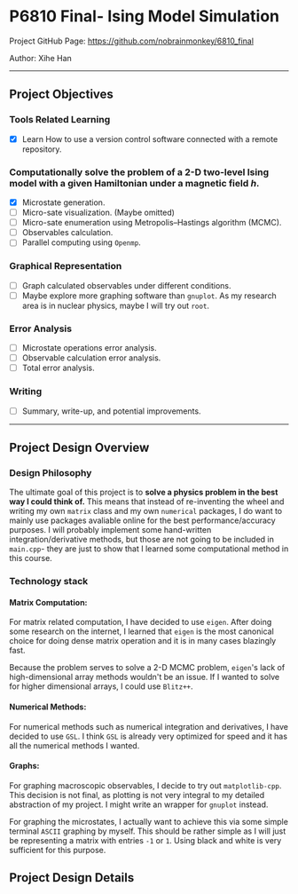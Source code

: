 # P6810 Final- Ising Model Simulation

Project GitHub Page: https://github.com/nobrainmonkey/6810_final

Author: Xihe Han

---

## Project Objectives

### Tools Related Learning

- [X] Learn How to use a version control software connected with a remote repository.

### Computationally solve the problem of a 2-D two-level Ising model with a given Hamiltonian under a magnetic field $h$.

- [X] Microstate generation.
- [ ] Micro-sate visualization. (Maybe omitted)
- [ ] Micro-sate enumeration using Metropolis–Hastings algorithm (MCMC).
- [ ] Observables calculation.
- [ ] Parallel computing using `Openmp`.

### Graphical Representation

- [ ] Graph calculated observables under different conditions.
- [ ] Maybe explore more graphing software than `gnuplot`. As my research area is in nuclear physics, maybe I will try out `root`.

### Error Analysis

- [ ] Microstate operations error analysis.
- [ ] Observable calculation error analysis.
- [ ] Total error analysis.

### Writing

- [ ] Summary, write-up, and potential improvements.

---

## Project Design Overview

### Design Philosophy

The ultimate goal of this project is to **solve a physics problem in the best way I could think of.** This means that instead of re-inventing the wheel and writing my own `matrix` class and my own `numerical` packages, I do want to mainly use packages avaliable online for the best performance/accuracy purposes. I will probably implement some hand-written integration/derivative methods, but those are not going to be included in `main.cpp`- they are just to show that I learned some computational method in this course.

### Technology stack

#### Matrix Computation:

For matrix related computation, I have decided to use `eigen`. After doing some research on the internet, I learned that `eigen` is the most canonical choice for doing dense matrix operation and it is in many cases blazingly fast.

Because the problem serves to solve a 2-D MCMC problem, `eigen`'s lack of high-dimensional array methods wouldn't be an issue. If I wanted to solve for higher dimensional arrays, I could use `Blitz++`.

#### Numerical Methods:

For numerical methods such as numerical integration and derivatives, I have decided to use `GSL`. I think `GSL` is already very optimized for speed and it has all the numerical methods I wanted. 

#### Graphs:

For graphing macroscopic observables, I decide to try out `matplotlib-cpp`. This decision is not final, as plotting is not very integral to my detailed abstraction of my project. I might write an wrapper for `gnuplot` instead.

For graphing the microstates, I actually want to achieve this via some simple terminal `ASCII` graphing by myself. This should be rather simple as I will just be representing a matrix with entries `-1` or `1`. Using black and white is very sufficient for this purpose.


## Project Design Details
